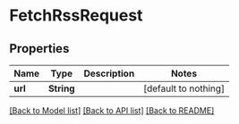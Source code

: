 # FetchRssRequest


## Properties
Name | Type | Description | Notes
------------ | ------------- | ------------- | -------------
**url** | **String** |  | [default to nothing]


[[Back to Model list]](../README.md#models) [[Back to API list]](../README.md#api-endpoints) [[Back to README]](../README.md)


